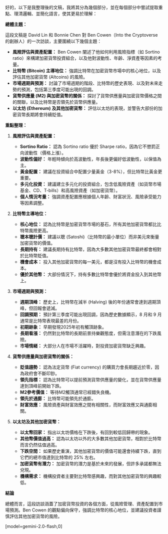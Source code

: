 好的，以下是我整理後的文稿，我將其分為幾個部分，並在每個部分中嘗試提取重點、理清邏輯、並簡化語言，使其更易於理解：

**總體主題：**

這段文稿是 David Lin 和 Bonnie Chen 對 Ben Cowen（Into the Cryptoverse 的創辦人）的一次訪談，主要圍繞以下幾個主題：

*   **風險評估與資產配置：** Ben Cowen 闡述了他如何利用風險指標（如 Sortino ratio）來構建加密貨幣投資組合，以及他對波動性、年齡、淨資產等因素的考量。
*   **比特幣 (Bitcoin) 主導地位：** 強調比特幣在加密貨幣市場中的核心地位，以及評估其他加密貨幣 (Altcoins) 的風險。
*   **市場週期與預測：** 討論了市場週期的階段、比特幣的歷史表現、以及對未來走勢的預測，包括第三季度可能出現的回調。
*   **貨幣供應量 (M2) 與加密貨幣的關係：** 探討了貨幣供應量與加密貨幣價格之間的關聯，以及比特幣是否領先於貨幣供應量。
*   **以太坊 (Ethereum) 及其他加密貨幣：** 評估以太坊的表現，並警告大部份的加密貨幣長期將會持續貶值。

**重點整理：**

1.  **風險評估與資產配置：**

    *   **Sortino Ratio：** 認為 Sortino ratio 優於 Sharpe ratio，因為它不懲罰正向波動性（價格上漲）。
    *   **波動性偏好：** 年輕時傾向於高波動性，年長後更偏好低波動性，以保值為主。
    *   **黃金配置：** 建議在投資組合中配置少量黃金（3-8%），但比特幣比黃金更重要。
    *   **多元化投資：** 建議建立多元化的投資組合，包含低風險資產（如貨幣市場基金、CD、T-bills）和高風險資產（如加密貨幣）。
    *   **個人情況考量：** 強調資產配置應根據個人年齡、財富狀況、風險承受能力等因素調整。

2.  **比特幣主導地位：**

    *   **核心地位：** 認為比特幣是加密貨幣市場的基石，所有其他加密貨幣都比比特幣風險更高。
    *   **聰本聰計價：** 建議以聰 (Satoshi)（比特幣的最小單位）而非美元來衡量加密貨幣的價值。
    *   **長期持有：** 建議長期持有比特幣，因為大多數其他加密貨幣最終都會相對於比特幣貶值。
    *   **機會成本：** 投入其他加密貨幣的每一美元，都是沒有投入比特幣的機會成本。
    *   **優於其他幣：** 大部份情況下，持有多數比特幣會優於將資金投入到其他幣上。

3.  **市場週期與預測：**

    *   **週期頂峰：** 歷史上，比特幣在減半 (Halving) 後的年份通常會達到週期頂峰，但回報會遞減。
    *   **回調預期：** 預計第三季度可能出現回調，因為歷史數據顯示，8 月和 9 月通常是比特幣表現最差的月份。
    *   **初期跡象：** 早期發現2025年初有觸頂跡象。
    *   **長期看漲：** 仍然對比特幣的長期前景持樂觀態度，但需注意潛在的下跌風險。
    *   **市場情緒：** 大部分人在市場不活躍時，對投資加密貨幣缺乏興趣。

4.  **貨幣供應量與加密貨幣的關係：**

    *   **貶值趨勢：** 認為法定貨幣 (Fiat currency) 的購買力會長期趨近於零，因為政府會不斷印鈔。
    *   **領先指標：** 認為比特幣可以提前預測貨幣供應量的變化，並在貨幣供應量達到頂峰前開始下跌。
    *   **M2參考價值：** 等待M2觸頂通常已經錯失良機。
    *   **領先於通膨：** 比特幣可能領先於通膨。
    *   **財富效應：** 風險資產與財富效應之間有相關性，而財富效應又與通膨相關。

5.  **以太坊及其他加密貨幣：**

    *   **以太幣回家：** 指出以太坊價格在下跌後，有回到較低回歸帶的現象。
    *   **其他幣價值過高：** 認為以太坊以外的大多數其他加密貨幣，相對於比特幣而言仍然估值過高。
    *   **下跌空間：** 如果歷史重演，其他加密貨幣的價值可能還會持續下跌，直到它們的總市值達到比特幣的 25% 左右。
    *   **加密貨幣有潛力：** 加密貨幣的潛力是基於未來的發展，但許多承諾都無法兌現。
    *   **機構需求：** 機構投資者主要對比特幣感興趣，而對其他加密貨幣的興趣較低。

**結論**

總體而言，這段訪談涵蓋了加密貨幣投資的各個方面，從風險管理、資產配置到市場預測。Ben Cowen 的觀點偏向保守，強調比特幣的核心地位，並建議投資者謹慎評估其他加密貨幣的風險。

[model=gemini-2.0-flash,0]
